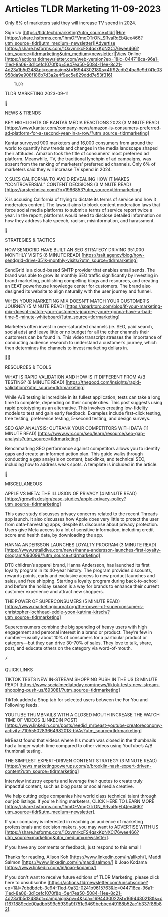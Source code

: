 # Articles TLDR Marketing 11-09-2023

Only 6% of marketers said they will increase TV spend in 2024.  

Sign Up [https://tldr.tech/marketing?utm_source=tldr]|Hire
[https://share.hsforms.com/1hmOFVmqOTrON_SRvaRqEbQee466?utm_source=tldr&utm_medium=newsletter]|Advertise
[https://share.hsforms.com/1OxvmrkcFS4qsxKpNXCi76wee466?utm_source=tldrmarketing&utm_medium=newsletter]|View
Online
[https://actions.tldrnewsletter.com/web-version?ep=1&lc=044718ca-96a1-11ed-8a06-3d1cefc1070f&p=5e47ea50-5084-11ee-8c21-4d23a1b5d248&pt=campaign&t=1694430218&s=4ff92cdb24ba6e9d741c03958da9e908f186b7d3a2e4f9ec5e829ddd7e53f316]


		TLDR 

TLDR MARKETING 2023-09-11

📱 

NEWS & TRENDS

KEY HIGHLIGHTS OF KANTAR MEDIA REACTIONS 2023 (3 MINUTE READ)
[https://www.kantar.com/company-news/amazon-is-consumers-preferred-ad-platform-for-a-second-year-in-a-row/?utm_source=tldrmarketing]

Kantar surveyed 900 marketers and 16,000 consumers from around the
world to quantify how trends and changes in the media landscape shaped
their attitudes. Amazon took the title of consumers’ most preferred
ad platform. Meanwhile, TV, the traditional lynchpin of ad campaigns,
was absent from the ranking of marketers’ preferred ad channels.
Only 6% of marketers said they will increase TV spend in 2024. 

X SUES CALIFORNIA TO AVOID REVEALING HOW IT MAKES “CONTROVERSIAL”
CONTENT DECISIONS (3 MINUTE READ)
[https://arstechnica.com/?p=1966853?utm_source=tldrmarketing]

X is accusing California of trying to dictate its terms of service and
how it moderates content. The lawsuit aims to block content moderation
laws that force social media platforms to submit a terms of service
report twice a year. In the report, platforms would need to disclose
detailed information on how they address hate speech, racism,
misinformation, and harassment. 

🚀 

STRATEGIES & TACTICS

HOW SENDGRID HAVE BUILT AN SEO STRATEGY DRIVING 351,000 MONTHLY VISITS
(6 MINUTE READ)
[https://salt.agency/blog/how-sendgrid-drive-351k-monthly-visits/?utm_source=tldrmarketing]

SendGrid is a cloud-based SMTP provider that enables email sends. The
brand was able to grow its monthly SEO traffic significantly by
investing in brand marketing, publishing compelling blogs and
resources, and creating an EEAT powerhouse knowledge center for
customers. The brand also designed its website to align naturally with
the user journey and funnel. 

WHEN YOUR MARKETING MIX DOESN’T MATCH YOUR CUSTOMER’S JOURNEY (5
MINUTE READ)
[https://sparktoro.com/blog/if-your-marketing-mix-doesnt-match-your-customers-journey-youre-gonna-have-a-bad-time-5-minute-whiteboard/?utm_source=tldrmarketing]

Marketers often invest in over-saturated channels (ie. SEO, paid
search, social ads) and leave little or no budget for all the other
channels their customers can be found in. This video transcript
stresses the importance of conducting audience research to understand
a customer’s journey, which then determines the channels to invest
marketing dollars in. 

🧑‍💻 

RESOURCES & TOOLS

WHAT IS RAPID VALIDATION AND HOW IS IT DIFFERENT FROM A/B TESTING? (8
MINUTE READ)
[https://thegood.com/insights/rapid-validation/?utm_source=tldrmarketing]

While A/B testing is incredible in its fullest application, tests can
take a long time to complete, depending on their complexities. This
post suggests using rapid prototyping as an alternative. This involves
creating low-fidelity models to test and gain early feedback. Examples
include first-click testing, tree testing, preference testing,
5-second testing, and design surveys. 

SEO GAP ANALYSIS: OUTRANK YOUR COMPETITORS WITH DATA (11 MINUTE READ)
[https://www.wix.com/seo/learn/resource/seo-gap-analysis?utm_source=tldrmarketing]

Benchmarking SEO performance against competitors allows you to
identify gaps and create an informed action plan. This guide walks
through conducting a gap analysis on content, backlinks, and technical
SEO, including how to address weak spots. A template is included in
the article. 

🎁 

MISCELLANEOUS

APPLE VS META: THE ILLUSION OF PRIVACY (4 MINUTE READ)
[https://growth.design/case-studies/apple-privacy-policy?utm_source=tldrmarketing]

This case study discusses privacy concerns related to the recent
Threads app launch. It also discusses how Apple does very little to
protect the user from data-harvesting apps, despite its discourse
about privacy protection. Users give Meta access to a lot of sensitive
information, including credit score and health data, by downloading
the app. 

HANNA ANDERSSON LAUNCHES LOYALTY PROGRAM (3 MINUTE READ)
[https://www.retaildive.com/news/hanna-andersson-launches-first-loyalty-program/693099/?utm_source=tldrmarketing]

DTC children’s apparel brand, Hanna Andersson, has launched its
first loyalty program in its 40-year history. The program provides
discounts, rewards points, early and exclusive access to new product
launches and sales, and free shipping. Starting a loyalty program
during back-to-school and before the holiday season is a way for
brands to enhance their current customer experience and attract new
shoppers. 

THE POWER OF SUPERCONSUMERS (5 MINUTE READ)
[https://www.marketingjournal.org/the-power-of-superconsumers-christopher-lochhead-eddie-yoon-katrina-kirsch/?utm_source=tldrmarketing]

Superconsumers combine the big spending of heavy users with high
engagement and personal interest in a brand or product. They’re few
in number—usually about 10% of consumers for a particular product or
category—but they can drive 30-70% of sales. They love to talk,
share, post, and educate others on the category via word-of-mouth. 

⚡ 

QUICK LINKS

TIKTOK TESTS NEW IN-STREAM SHOPPING PUSH IN THE US (3 MINUTE READ)
[https://www.socialmediatoday.com/news/tiktok-tests-new-stream-shopping-push-us/693081/?utm_source=tldrmarketing]

TikTok added a Shop tab for selected users between the For You and
Following feeds. 

YOUTUBE THUMBNAILS WITH A CLOSED MOUTH INCREASE THE WATCH TIME OF
VIDEOS (LINKEDIN POST)
[https://www.linkedin.com/posts/reedjd_mrbeast-youtube-creatoreconomy-activity-7105550283664982018-bVAs?utm_source=tldrmarketing]

MrBeast found that videos where his mouth was closed in the thumbnails
had a longer watch time compared to other videos using YouTube’s A/B
thumbnail testing. 

THE SIMPLEST EXPERT-DRIVEN CONTENT STRATEGY (3 MINUTE READ)
[https://news.marketingpowerups.com/p/brooklin-nash-expert-driven-content?utm_source=tldrmarketing]

Interview industry experts and leverage their quotes to create truly
impactful content, such as blog posts or social media creative. 

 We help cutting edge companies hire world class technical talent
through our job listings. If you're hiring marketers, CLICK HERE TO
LEARN MORE
[https://share.hsforms.com/1hmOFVmqOTrON_SRvaRqEbQee466?utm_source=tldr&utm_medium=newsletter].


If your company is interested in reaching an audience of marketing
professionals and decision makers, you may want to ADVERTISE WITH US
[https://share.hsforms.com/1OxvmrkcFS4qsxKpNXCi76wee466?utm_source=marketing&utm_medium=newsletter].


If you have any comments or feedback, just respond to this email! 

Thanks for reading, 
Alison Koh [https://www.linkedin.com/in/alikoh/], Maddi Salmon
[https://www.linkedin.com/in/maddisalmon/] & Joao Kodama
[https://www.linkedin.com/in/joao-kodama/] 

If you don't want to receive future editions of TLDR Marketing,
please click here to unsubscribe
[https://actions.tldrnewsletter.com/unsubscribe?ep=1&l=7dbdbdcb-3e94-11ed-9a32-0241b9615763&lc=044718ca-96a1-11ed-8a06-3d1cefc1070f&p=5e47ea50-5084-11ee-8c21-4d23a1b5d248&pt=campaign&pv=4&spa=1694430022&t=1694430218&s=cf1671889cde00adbb599c5939a9f751e9469bebbed49188b52ac1b337f88b82].